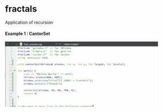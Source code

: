 # fractals

Application of recursion

#### Example 1 : CantorSet

<div align="center">
  <img src ="image/fractals_ex_1.gif" width ="800">
</div>